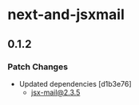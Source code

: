 # next-and-jsxmail

## 0.1.2

### Patch Changes

- Updated dependencies [d1b3e76]
  - jsx-mail@2.3.5
